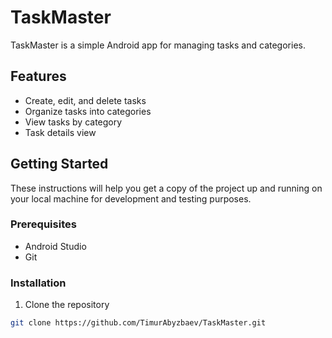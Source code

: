 # TaskMaster

TaskMaster is a simple Android app for managing tasks and categories.

## Features

- Create, edit, and delete tasks
- Organize tasks into categories
- View tasks by category
- Task details view


## Getting Started

These instructions will help you get a copy of the project up and running on your local machine for development and testing purposes.

### Prerequisites

- Android Studio
- Git

### Installation

1. Clone the repository

```bash
git clone https://github.com/TimurAbyzbaev/TaskMaster.git
